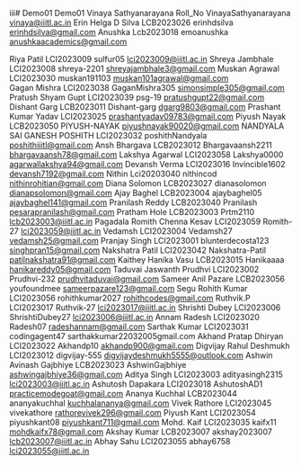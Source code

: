 iii# Demo01
Demo01
Vinaya Sathyanarayana Roll_No VinayaSathyanarayana vinaya@iiitl.ac.in 
Erin Helga D Silva    LCB2023026   erinhdsilva      erinhdsilva@gmail.com
Anushka Lcb2023018 emoanushka anushkaacademics@gmail.com

Riya Patil LCI2023009 sulfur05 lci2023009@iiitl.ac.in
Shreya Jambhale LCI2023008 shreya-2201 shreyajambhale3@gmail.com
Muskan Agrawal LCI2023030 muskan191103 muskan101agrawal@gmail.com
<br>Gagan Mishra LCI2023038 GaganMishra305 simonsimple305@gmail.com<br>
Pratush Shyam Gupt LCI2023039 psg-19 pratushgupt22@gmail.com
Dishant Garg LCB2023011 Dishant-garg dgarg9803@gmail.com
Prashant Kumar Yadav LCI2023025 prashantyadav09783@gmail.com
Piyush Nayak   LCB2023050   PIYUSH-NAYAK   piyushnayak90020@gmail.com
NANDYALA SAI GANESH POSHITH LCI2023032 poshithNandyala poshithiiitl@gmail.com
Ansh Bhargava LCB2023012 Bhargavaansh2211 bhargavaansh78@gmail.com
Lakshya Agarwal LCI2023058 Lakshya0000 agarwallakshya94@gmail.com
Devansh Verma LCI2023016 Invincible1602
devansh7192@gmail.com 
Nithin Lci20203040 nithincod nithinrohitian@gmail.com
Diana Solomon LCB2023027 dianasolomon dianapsolomon@gmail.com
Ajay Baghel LCB2023004 ajaybaghel05 ajaybaghel141@gmail.com
Pranilash Reddy LCB2023040 Pranilash pesarapranilash@gmail.com
Pratham Hole LCB2023003 Prtm2110 lcb2023003@iiitl.ac.in
Pagadala Romith Chenna Kesav LCI2023059 Romith-27 lci2023059@iiitl.ac.in
Vedamsh LCI2023004 Vedamsh27 vedamsh25@gmail.com
Pranjay Singh LCI2023001 blunterdecosta123 singhpran15@gmail.com
Nakshatra Patil LCI2023042 Nakshatra-Patil patilnakshatra91@gmail.com
Kaithey Hanika Vasu LCB2023015 Hanikaaaa hanikareddy05@gmail.com
Taduvai Jaswanth Prudhvi LCI2023002 Prudhvi-232 prudhvitaduvai@gmail.com
Sameer Anil Pazare LCB2023056  youfoundmee sameerpazare123@gmail.com
Segu Rohith Kumar LCI2023056 rohithkumar2027 rohithcodes@gmail.com
Ruthvik.P LCI2023017 Ruthvik-27 lci2023017@iiitl.ac.in
Shrishti Dubey LCI2023006 ShrishtiDubey27 lci2023006@iiitl.ac.in
Annam Radesh LCI2023020 Radesh07 radeshannam@gmail.com
Sarthak Kumar LCI2023031 codingagent47 sarthakkumar22032005gmail.com
Akhand Pratap Dhiryan LCI2023022 Akhandp10 akhandp900@gmail.com
Digvijay Rahul Deshmukh LCI2023012 digvijay-555 digvijaydeshmukh5555@outlook.com
Ashwin Avinash Gajbhiye LCB2023023 AshwinGajbhiye ashwingajbhiye36@gmail.com
Aditya Singh LCI2023003 adityasingh2315 lci2023003@iiitl.ac.in
Ashutosh Dapakara LCI2023018 AshutoshAD1 practicemodegoat@gmail.com
Ananya Kuchhal LCB2023044 ananyakuchhal kuchhalananya@gmail.com
Vivek Rathore LCI2023045 vivekathore rathorevivek296@gmail.com
Piyush Kant   LCI2023054 piyushkant08 piyushkant711@gmail.com
Mohd. Kaif    LCI2023035 kaifx11      mohdkaifx78@gmail.com
Akshay Kumar  LCB2023007 akshay2023007 lcb2023007@iiitl.ac.in
Abhay Sahu LCI2023055 abhay6758 lci2023055@iiitl.ac.in
